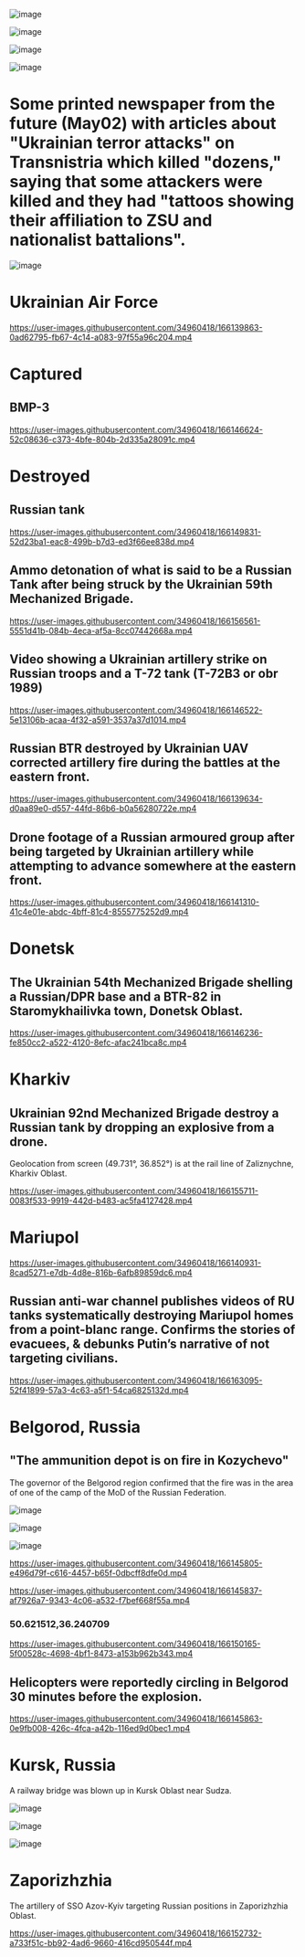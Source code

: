 ![image](https://user-images.githubusercontent.com/34960418/166140128-4956672f-fe63-4c20-9a6b-e2872e6a6281.png)

![image](https://user-images.githubusercontent.com/34960418/166156978-344efb30-b374-4496-a6e5-3a5c656aa795.png)

![image](https://user-images.githubusercontent.com/34960418/166140987-31561ec6-2049-47a4-bbc2-45c9349da9da.png)

![image](https://user-images.githubusercontent.com/34960418/166168190-b18016bc-1ce5-41b5-892f-9057d507f423.png)


# Some printed newspaper from the future (May02) with articles about "Ukrainian terror attacks" on Transnistria which killed "dozens," saying that some attackers were killed and they had "tattoos showing their affiliation to ZSU and nationalist battalions".

![image](https://user-images.githubusercontent.com/34960418/166139235-87bc94c7-9eec-45a8-8c3a-c7423f04a1ec.png)


# Ukrainian Air Force

https://user-images.githubusercontent.com/34960418/166139863-0ad62795-fb67-4c14-a083-97f55a96c204.mp4


# Captured

## BMP-3

https://user-images.githubusercontent.com/34960418/166146624-52c08636-c373-4bfe-804b-2d335a28091c.mp4


# Destroyed

## Russian tank

https://user-images.githubusercontent.com/34960418/166149831-52d23ba1-eac8-499b-b7d3-ed3f66ee838d.mp4


## Ammo detonation of what is said to be a Russian Tank after being struck by the Ukrainian 59th Mechanized Brigade.

https://user-images.githubusercontent.com/34960418/166156561-5551d41b-084b-4eca-af5a-8cc07442668a.mp4


## Video showing a Ukrainian artillery strike on Russian troops and a T-72 tank (T-72B3 or obr 1989)

https://user-images.githubusercontent.com/34960418/166146522-5e13106b-acaa-4f32-a591-3537a37d1014.mp4


## Russian BTR destroyed by Ukrainian UAV corrected artillery fire during the battles at the eastern front.

https://user-images.githubusercontent.com/34960418/166139634-d0aa89e0-d557-44fd-86b6-b0a56280722e.mp4


## Drone footage of a Russian armoured group after being targeted by Ukrainian artillery while attempting to advance somewhere at the eastern front.

https://user-images.githubusercontent.com/34960418/166141310-41c4e01e-abdc-4bff-81c4-8555775252d9.mp4


# Donetsk 

## The Ukrainian 54th Mechanized Brigade shelling a Russian/DPR base and a BTR-82 in Staromykhailivka town, Donetsk Oblast.

https://user-images.githubusercontent.com/34960418/166146236-fe850cc2-a522-4120-8efc-afac241bca8c.mp4


# Kharkiv

## Ukrainian 92nd Mechanized Brigade destroy a Russian tank by dropping an explosive from a drone.

Geolocation from screen (49.731°, 36.852°) is at the rail line of Zaliznychne, Kharkiv Oblast.

https://user-images.githubusercontent.com/34960418/166155711-0083f533-9919-442d-b483-ac5fa4127428.mp4


# Mariupol

https://user-images.githubusercontent.com/34960418/166140931-8cad5271-e7db-4d8e-816b-6afb89859dc6.mp4

## Russian anti-war channel publishes videos of RU tanks systematically destroying Mariupol homes from a point-blanc range. Confirms the stories of evacuees, & debunks Putin’s narrative of not targeting civilians.

https://user-images.githubusercontent.com/34960418/166163095-52f41899-57a3-4c63-a5f1-54ca6825132d.mp4


# Belgorod, Russia

## "The ammunition depot is on fire in Kozychevo"

The governor of the Belgorod region confirmed that the fire was in the area of one of the camp of the MoD of the Russian Federation.

![image](https://user-images.githubusercontent.com/34960418/166145886-39b82b0a-1aaf-4f72-8f86-265282b5762c.png)

![image](https://user-images.githubusercontent.com/34960418/166146100-570dfe75-2e61-4f45-b2a0-8f1c85988435.png)

![image](https://user-images.githubusercontent.com/34960418/166146425-6eb75b93-ef3f-49ad-9e8f-54e4fdb420c6.png)

https://user-images.githubusercontent.com/34960418/166145805-e496d79f-c616-4457-b65f-0dbcff8dfe0d.mp4

https://user-images.githubusercontent.com/34960418/166145837-af7926a7-9343-4c06-a532-f7bef668f55a.mp4

### 50.621512,36.240709

https://user-images.githubusercontent.com/34960418/166150165-5f00528c-4698-4bf1-8473-a153b962b343.mp4


## Helicopters were reportedly circling in Belgorod 30 minutes before the explosion.

https://user-images.githubusercontent.com/34960418/166145863-0e9fb008-426c-4fca-a42b-116ed9d0bec1.mp4


# Kursk, Russia

A railway bridge was blown up in Kursk Oblast near Sudza.

![image](https://user-images.githubusercontent.com/34960418/166152635-7543fd24-7ac9-416b-a868-76d648b9c520.png)

![image](https://user-images.githubusercontent.com/34960418/166152598-4950fa13-4836-4a96-93a1-a4f8969d88c3.png)

![image](https://user-images.githubusercontent.com/34960418/166152601-9baff32f-2801-4dd0-8651-363162d3b847.png)


# Zaporizhzhia

The artillery of SSO Azov-Kyiv targeting Russian positions in Zaporizhzhia Oblast. 

https://user-images.githubusercontent.com/34960418/166152732-a733f51c-bb92-4ad6-9660-416cd950544f.mp4



